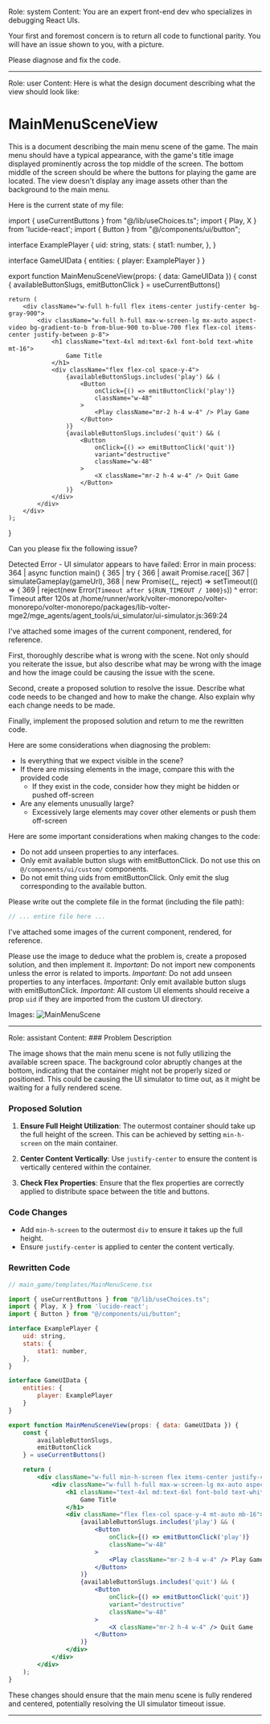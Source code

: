 Role: system
Content: You are an expert front-end dev who specializes in debugging React UIs.

Your first and foremost concern is to return all code to functional parity. You will have an issue shown to you, with a picture. 

Please diagnose and fix the code.
__________________
Role: user
Content: Here is what the design document describing what the view should look like:

# MainMenuSceneView

This is a document describing the main menu scene of the game. The main menu should have a typical appearance, with the game's title image displayed prominently across the top middle of the screen. The bottom middle of the screen should be where the buttons for playing the game are located. The view doesn't display any image assets other than the background to the main menu.

Here is the current state of my file:

import { useCurrentButtons } from "@/lib/useChoices.ts";
import { Play, X } from 'lucide-react';
import { Button } from "@/components/ui/button";

interface ExamplePlayer {
    uid: string,
    stats: {
        stat1: number,
    },
}

interface GameUIData {
    entities: {
        player: ExamplePlayer
    }
}

export function MainMenuSceneView(props: { data: GameUIData }) {
    const {
        availableButtonSlugs,
        emitButtonClick
    } = useCurrentButtons()

    return (
        <div className="w-full h-full flex items-center justify-center bg-gray-900">
            <div className="w-full h-full max-w-screen-lg mx-auto aspect-video bg-gradient-to-b from-blue-900 to-blue-700 flex flex-col items-center justify-between p-8">
                <h1 className="text-4xl md:text-6xl font-bold text-white mt-16">
                    Game Title
                </h1>
                <div className="flex flex-col space-y-4">
                    {availableButtonSlugs.includes('play') && (
                        <Button
                            onClick={() => emitButtonClick('play')}
                            className="w-48"
                        >
                            <Play className="mr-2 h-4 w-4" /> Play Game
                        </Button>
                    )}
                    {availableButtonSlugs.includes('quit') && (
                        <Button
                            onClick={() => emitButtonClick('quit')}
                            variant="destructive"
                            className="w-48"
                        >
                            <X className="mr-2 h-4 w-4" /> Quit Game
                        </Button>
                    )}
                </div>
            </div>
        </div>
    );
}


Can you please fix the following issue?

Detected Error - UI simulator appears to have failed: 
Error in main process: 364 | async function main() {
365 |     try {
366 |         await Promise.race([
367 |             simulateGameplay(gameUrl),
368 |             new Promise((_, reject) => setTimeout(() => {
369 |                 reject(new Error(`Timeout after ${RUN_TIMEOUT / 1000}s`))
^
error: Timeout after 120s
at /home/runner/work/volter-monorepo/volter-monorepo/volter-monorepo/packages/lib-volter-mge2/mge_agents/agent_tools/ui_simulator/ui-simulator.js:369:24

I've attached some images of the current component, rendered, for reference.

First, thoroughly describe what is wrong with the scene. Not only should you reiterate the issue, but also describe what may be wrong with the image and how the image could be causing the issue with the scene.

Second, create a proposed solution to resolve the issue. Describe what code needs to be changed and how to make the change. Also explain why each change needs to be made.

Finally, implement the proposed solution and return to me the rewritten code.

Here are some considerations when diagnosing the problem:
- Is everything that we expect visible in the scene?
- If there are missing elements in the image, compare this with the provided code
  - If they exist in the code, consider how they might be hidden or pushed off-screen
- Are any elements unusually large?
  - Excessively large elements may cover other elements or push them off-screen

Here are some important considerations when making changes to the code:
- Do not add unseen properties to any interfaces.
- Only emit available button slugs with emitButtonClick.  Do not use this on `@/components/ui/custom/` components.
- Do not emit thing uids from emitButtonClick.  Only emit the slug corresponding to the available button.

Please write out the complete file in the format (including the file path):

```jsx main_game/templates/MainMenuScene.tsx
// ... entire file here ...
```

I've attached some images of the current component, rendered, for reference.

Please use the image to deduce what the problem is, create a proposed solution, and then implement it.
*Important*: Do not import new components unless the error is related to imports.
*Important*: Do not add unseen properties to any interfaces.
*Important*: Only emit available button slugs with emitButtonClick.
*Important*: All custom UI elements should receive a prop `uid` if they are imported from the custom UI directory.

Images: ![MainMenuScene](/home/runner/work/volter-monorepo/volter-monorepo/volter-monorepo/packages/lib-volter-mge2/temp/ladder/creature_battler_02_3/main_game/docs/views/MainMenuScene.png)
__________________
Role: assistant
Content: ### Problem Description

The image shows that the main menu scene is not fully utilizing the available screen space. The background color abruptly changes at the bottom, indicating that the container might not be properly sized or positioned. This could be causing the UI simulator to time out, as it might be waiting for a fully rendered scene.

### Proposed Solution

1. **Ensure Full Height Utilization**: The outermost container should take up the full height of the screen. This can be achieved by setting `min-h-screen` on the main container.

2. **Center Content Vertically**: Use `justify-center` to ensure the content is vertically centered within the container.

3. **Check Flex Properties**: Ensure that the flex properties are correctly applied to distribute space between the title and buttons.

### Code Changes

- Add `min-h-screen` to the outermost `div` to ensure it takes up the full height.
- Ensure `justify-center` is applied to center the content vertically.

### Rewritten Code

```jsx
// main_game/templates/MainMenuScene.tsx

import { useCurrentButtons } from "@/lib/useChoices.ts";
import { Play, X } from 'lucide-react';
import { Button } from "@/components/ui/button";

interface ExamplePlayer {
    uid: string,
    stats: {
        stat1: number,
    },
}

interface GameUIData {
    entities: {
        player: ExamplePlayer
    }
}

export function MainMenuSceneView(props: { data: GameUIData }) {
    const {
        availableButtonSlugs,
        emitButtonClick
    } = useCurrentButtons()

    return (
        <div className="w-full min-h-screen flex items-center justify-center bg-gray-900">
            <div className="w-full h-full max-w-screen-lg mx-auto aspect-video bg-gradient-to-b from-blue-900 to-blue-700 flex flex-col items-center justify-center p-8">
                <h1 className="text-4xl md:text-6xl font-bold text-white mt-16">
                    Game Title
                </h1>
                <div className="flex flex-col space-y-4 mt-auto mb-16">
                    {availableButtonSlugs.includes('play') && (
                        <Button
                            onClick={() => emitButtonClick('play')}
                            className="w-48"
                        >
                            <Play className="mr-2 h-4 w-4" /> Play Game
                        </Button>
                    )}
                    {availableButtonSlugs.includes('quit') && (
                        <Button
                            onClick={() => emitButtonClick('quit')}
                            variant="destructive"
                            className="w-48"
                        >
                            <X className="mr-2 h-4 w-4" /> Quit Game
                        </Button>
                    )}
                </div>
            </div>
        </div>
    );
}
```

These changes should ensure that the main menu scene is fully rendered and centered, potentially resolving the UI simulator timeout issue.
__________________
